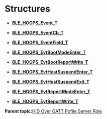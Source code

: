 # Structures

-   **[BLE\_HOGPS\_Event\_T](GUID-D9F20847-7461-49A9-8884-9D7795D405AE.md)**  

-   **[BLE\_HOGPS\_EventCb\_T](GUID-88FF2F67-48AB-4C1A-A64D-0FAEC6351635.md)**  

-   **[BLE\_HOGPS\_EventField\_T](GUID-993D230B-1682-47B8-86B0-A491C027FA4B.md)**  

-   **[BLE\_HOGPS\_EvtBootModeEnter\_T](GUID-26EF7156-3EB8-4DC7-B821-3D8824D04B3C.md)**  

-   **[BLE\_HOGPS\_EvtBootReportWrite\_T](GUID-F1E48042-92F7-49F3-8566-D2E80B39AE1C.md)**  

-   **[BLE\_HOGPS\_EvtHostSuspendEnter\_T](GUID-3D019296-86B3-4944-8D77-C1CA1669EF48.md)**  

-   **[BLE\_HOGPS\_EvtHostSuspendExit\_T](GUID-EF18ADE6-A58A-4BAE-87EC-4B213E7F0858.md)**  

-   **[BLE\_HOGPS\_EvtReportModeEnter\_T](GUID-149FD3A2-34C1-4737-822B-EA8201B7E0FA.md)**  

-   **[BLE\_HOGPS\_EvtReportWrite\_T](GUID-C94B253D-3257-49C6-A238-D850793263D5.md)**  


**Parent topic:**[HID Over GATT Pofile Server Role](GUID-BF863523-4068-4E2B-8E14-B3FD983180C9.md)

